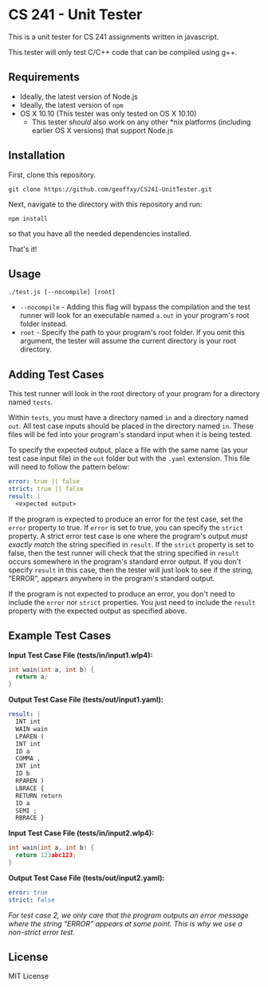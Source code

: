 CS 241 - Unit Tester
====================

This is a unit tester for CS 241 assignments written in javascript.

This tester will only test C/C++ code that can be compiled using g++.

Requirements
------------

- Ideally, the latest version of Node.js
- Ideally, the latest version of `npm`
- OS X 10.10 (This tester was only tested on OS X 10.10)
  - This tester *should* also work on any other \*nix platforms (including earlier OS X versions) that support Node.js

Installation
------------

First, clone this repository.

`git clone https://github.com/geoffxy/CS241-UnitTester.git`

Next, navigate to the directory with this repository and run:

`npm install`

so that you have all the needed dependencies installed.

That's it!

Usage
-----

`./test.js [--nocompile] [root]`

- `--nocompile` - Adding this flag will bypass the compilation and the test runner will look for an executable named `a.out` in your program's root folder instead.
- `root` - Specify the path to your program's root folder. If you omit this argument, the tester will assume the current directory is your root directory.

Adding Test Cases
-----------------

This test runner will look in the root directory of your program for a directory named `tests`.

Within `tests`, you must have a directory named `in` and a directory named `out`. All test case inputs should be placed in the directory named `in`. These files will be fed into your program's standard input when it is being tested.

To specify the expected output, place a file with the same name (as your test case input file) in the `out` folder but with the `.yaml` extension. This file will need to follow the pattern below:

```yaml
error: true || false
strict: true || false
result: |
  <expected output>
```

If the program is expected to produce an error for the test case, set the `error` property to true. If `error` is set to true, you can specify the `strict` property. A strict error test case is one where the program's output *must exactly match* the string specified in `result`. If the `strict` property is set to false, then the test runner will check that the string specified in `result` occurs somewhere in the program's standard error output. If you don't specify `result` in this case, then the tester will just look to see if the string, "ERROR", appears anywhere in the program's standard output.

If the program is not expected to produce an error, you don't need to include the `error` nor `strict` properties. You just need to include the `result` property with the expected output as specified above.

Example Test Cases
------------------

**Input Test Case File (tests/in/input1.wlp4):**
```c
int wain(int a, int b) {
  return a;
}
```

**Output Test Case File (tests/out/input1.yaml):**
```yaml
result: |
  INT int
  WAIN wain
  LPAREN (
  INT int
  ID a
  COMMA ,
  INT int
  ID b
  RPAREN )
  LBRACE {
  RETURN return
  ID a
  SEMI ;
  RBRACE }
```

**Input Test Case File (tests/in/input2.wlp4):**
```c
int wain(int a, int b) {
  return 123abc123;
}
```

**Output Test Case File (tests/out/input2.yaml):**
```yaml
error: true
strict: false
```

*For test case 2, we only care that the program outputs an error message where the string "ERROR" appears at some point. This is why we use a non-strict error test.*

License
-------

MIT License
